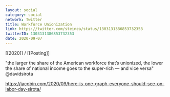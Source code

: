 ```yaml
---
layout: social
category: social
network: Twitter
title: Workforce Unionization
link: https://twitter.com/steinea/status/1303131386853732353
twitterID: 1303131386853732353
date: 2020-09-07
---
```


[[2020]] / [[Posting]]

"the larger the share of the American workforce that’s unionized, the lower the share of national income goes to the super-rich — and vice versa" @davidsirota

<https://jacobin.com/2020/09/here-is-one-graph-everyone-should-see-on-labor-day-sirota/>
